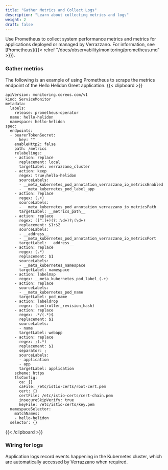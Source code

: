 ```yaml
---
title: "Gather Metrics and Collect Logs"
description: "Learn about collecting metrics and logs"
weight: 2
draft: false
---
```


Use Prometheus to collect system performance metrics and metrics for applications deployed or managed by Verrazzano. For information, see [Prometheus]({{< relref "/docs/observability/monitoring/prometheus.md" >}}).

### Gather metrics
The following is an example of using Prometheus to scrape the metrics endpoint of the Hello Helidon Greet application.
{{< clipboard >}}
<div class="highlight">

```
apiVersion: monitoring.coreos.com/v1
kind: ServiceMonitor
metadata:
  labels:
    release: prometheus-operator
  name: hello-helidon
  namespace: hello-helidon
spec:
  endpoints:
  - bearerTokenSecret:
      key: ""
    enableHttp2: false
    path: /metrics
    relabelings:
    - action: replace
      replacement: local
      targetLabel: verrazzano_cluster
    - action: keep
      regex: true;hello-helidon
      sourceLabels:
      - __meta_kubernetes_pod_annotation_verrazzano_io_metricsEnabled
      - __meta_kubernetes_pod_label_app
    - action: replace
      regex: (.+)
      sourceLabels:
      - __meta_kubernetes_pod_annotation_verrazzano_io_metricsPath
      targetLabel: __metrics_path__
    - action: replace
      regex: ([^:]+)(?::\d+)?;(\d+)
      replacement: $1:$2
      sourceLabels:
      - __address__
      - __meta_kubernetes_pod_annotation_verrazzano_io_metricsPort
      targetLabel: __address__
    - action: replace
      regex: (.*)
      replacement: $1
      sourceLabels:
      - __meta_kubernetes_namespace
      targetLabel: namespace
    - action: labelmap
      regex: __meta_kubernetes_pod_label_(.+)
    - action: replace
      sourceLabels:
      - __meta_kubernetes_pod_name
      targetLabel: pod_name
    - action: labeldrop
      regex: (controller_revision_hash)
    - action: replace
      regex: .*/(.*)$
      replacement: $1
      sourceLabels:
      - name
      targetLabel: webapp
    - action: replace
      regex: ;(.*)
      replacement: $1
      separator: ;
      sourceLabels:
      - application
      - app
      targetLabel: application
    scheme: https
    tlsConfig:
      ca: {}
      caFile: /etc/istio-certs/root-cert.pem
      cert: {}
      certFile: /etc/istio-certs/cert-chain.pem
      insecureSkipVerify: true
      keyFile: /etc/istio-certs/key.pem
  namespaceSelector:
    matchNames:
    - hello-helidon
  selector: {}
```
</div>
{{< /clipboard >}}

### Wiring for logs
Application logs record events happening in the Kubernetes cluster, which are automatically accessed by Verrazzano when required.  
